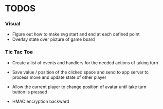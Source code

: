 # TODOS

### Visual

- Figure out how to make svg start and end at each defined point
- Overlay state over picture of game board

### Tic Tac Toe

- Create a list of events and handlers for the needed actions of taking turn 
- Save value / position of the clicked space and send to app server to process move and update state of other player
- Allow the current player to change position of avatar until take turn button is pressed


 - HMAC encryption backward
